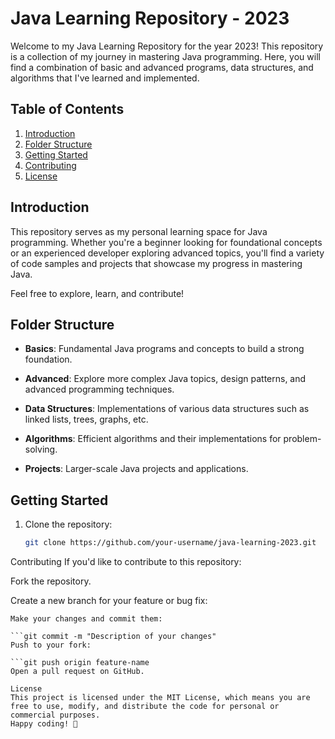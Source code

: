 # Java Learning Repository - 2023

Welcome to my Java Learning Repository for the year 2023! This repository is a collection of my journey in mastering Java programming. Here, you will find a combination of basic and advanced programs, data structures, and algorithms that I've learned and implemented.

## Table of Contents

1. [Introduction](#introduction)
2. [Folder Structure](#folder-structure)
3. [Getting Started](#getting-started)
4. [Contributing](#contributing)
5. [License](#license)

## Introduction

This repository serves as my personal learning space for Java programming. Whether you're a beginner looking for foundational concepts or an experienced developer exploring advanced topics, you'll find a variety of code samples and projects that showcase my progress in mastering Java.

Feel free to explore, learn, and contribute!

## Folder Structure

- **Basics**: Fundamental Java programs and concepts to build a strong foundation.
  
- **Advanced**: Explore more complex Java topics, design patterns, and advanced programming techniques.

- **Data Structures**: Implementations of various data structures such as linked lists, trees, graphs, etc.

- **Algorithms**: Efficient algorithms and their implementations for problem-solving.

- **Projects**: Larger-scale Java projects and applications.

## Getting Started

1. Clone the repository:

   ```bash
   git clone https://github.com/your-username/java-learning-2023.git
Contributing
If you'd like to contribute to this repository:

Fork the repository.

Create a new branch for your feature or bug fix:

```git checkout -b feature-name
Make your changes and commit them:

```git commit -m "Description of your changes"
Push to your fork:

```git push origin feature-name
Open a pull request on GitHub.

License
This project is licensed under the MIT License, which means you are free to use, modify, and distribute the code for personal or commercial purposes.
Happy coding! 🚀
